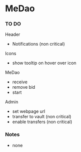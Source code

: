 # MeDao

### TO DO

Header

- Notifications (non critical)

Icons

- show tooltip on hover over icon

MeDao

- receive
- remove bid
- start

Admin

- set webpage url
- transfer to vault (non critical)
- enable transfers (non critical)

### Notes

- none